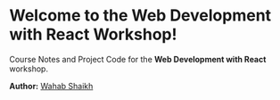 # Welcome to the Web Development with React Workshop!

Course Notes and Project Code for the **Web Development with React** workshop.

**Author:** [Wahab Shaikh](https://wahabshaikh.github.io/)
